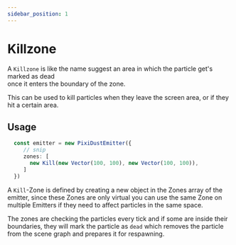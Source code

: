 ```yaml
---
sidebar_position: 1
---
```


# Killzone 

A `Killzone` is like the name suggest an area in which the particle get's marked as dead  
once it enters the boundary of the zone.

This can be used to kill particles when they leave the screen area, or if they hit a certain area.

## Usage

```typescript
  const emitter = new PixiDustEmitter({
     // snip
	 zones: [
	   new Kill(new Vector(100, 100), new Vector(100, 100)),
	 ]
  })

```

A `Kill`-Zone is defined by creating a new object in the Zones array of the emitter,
since these Zones are only virtual you can use the same Zone on multiple Emitters if they
need to affect particles in the same space.

The zones are checking the particles every tick and if some are inside their boundaries, they will
mark the particle as `dead` which removes the particle from the scene graph and prepares it for respawning.
